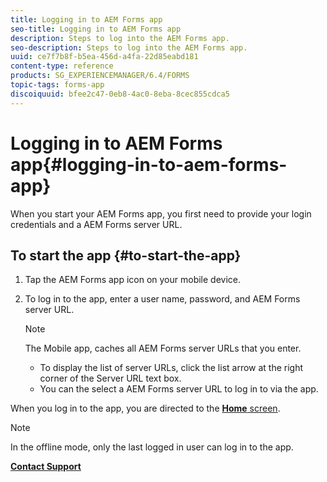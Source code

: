 ```yaml
---
title: Logging in to AEM Forms app
seo-title: Logging in to AEM Forms app
description: Steps to log into the AEM Forms app.
seo-description: Steps to log into the AEM Forms app.
uuid: ce7f7b8f-b5ea-456d-a4fa-22d85eabd181
content-type: reference
products: SG_EXPERIENCEMANAGER/6.4/FORMS
topic-tags: forms-app
discoiquuid: bfee2c47-0eb8-4ac0-8eba-8cec855cdca5
---
```


# Logging in to AEM Forms app{#logging-in-to-aem-forms-app}

When you start your AEM Forms app, you first need to provide your login credentials and a AEM Forms server URL.

## To start the app {#to-start-the-app}

1. Tap the AEM Forms app icon on your mobile device.
1. To log in to the app, enter a user name, password, and AEM Forms server URL.

   >[!NOTE]
   >
   >The Mobile app, caches all AEM Forms server URLs that you enter.
   >
   >* To display the list of server URLs, click the list arrow at the right corner of the Server URL text box.
   >* You can the select a AEM Forms server URL to log in to via the app.

When you log in to the app, you are directed to the [**Home** screen](../../forms/using/home-screen.md).

>[!NOTE]
>
>In the offline mode, only the last logged in user can log in to the app.

[**Contact Support**](https://www.adobe.com/account/sign-in.supportportal.html)
